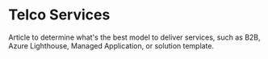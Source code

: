 # Telco Services

Article to determine what's the best model to deliver services, such as B2B, Azure Lighthouse, Managed Application, or solution template.